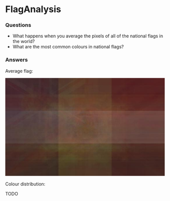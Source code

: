 # FlagAnalysis

### Questions
* What happens when you average the pixels of all of the national flags in the world?
* What are the most common colours in national flags?

### Answers
Average flag:

![average flag](https://raw.githubusercontent.com/Kevinpgalligan/FlagAnalysis/master/results/average_flag.jpg)

Colour distribution:

TODO
